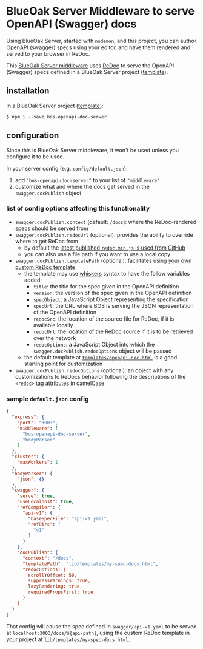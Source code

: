 # BlueOak Server Middleware to serve OpenAPI (Swagger) docs

Using BlueOak Server, started with `nodemon`, and this project, you can author OpenAPI (swagger) 
specs using your editor, and have them rendered and served to your browser in ReDoc.

This [BlueOak Server middleware](https://github.com/BlueOakJS/blueoak-server/wiki/Middleware) uses [ReDoc](https://github.com/Rebilly/redoc) to serve the OpenAPI (Swagger) specs defined in
a BlueOak Server project ([template](https://github.com/BlueOakJS/blueoak-server-template)).

## installation

In a BlueOak Server project ([template](https://github.com/BlueOakJS/blueoak-server-template)):

```
$ npm i --save bos-openapi-doc-server
```

## configuration

Since this is BlueOak Server middleware, it won't be used unless you configure it to be used.

In your server config (e.g. `config/default.json`):

1. add `"bos-openapi-doc-server"` to your list of `"middleware"`
2. customize what and where the docs get served in the `swagger.docPublish` object

### list of config options affecting this functionality

* `swagger.docPublish.context` (default: `/docs`): where the ReDoc-rendered specs should be served from
* `swagger.docPublish.redocUrl` (optional): provides the ability to override where to get ReDoc from
  * by default the [latest published `redoc.min.js` is used from GitHub](https://github.com/Rebilly/redoc#releases)
  * you can also use a file path if you want to use a local copy
* `swagger.docPublish.templatePath` (optional): facilitates using [your own custom ReDoc template](https://github.com/Rebilly/redoc#configuration)
  * the template may use [whiskers](https://github.com/gsf/whiskers.js) syntax to have the follow variables added:
    * `title`: the title for the spec given in the OpenAPI definition
    * `version`: the version of the spec given in the OpenAPI definition
    * `specObject`: a JavaScript Object representing the specification
    * `specUrl`: the URL where BOS is serving the JSON representation of the OpenAPI definition
    * `redocSrc`: the location of the source file for ReDoc, if it is available locally
    * `redocUrl`: the location of the ReDoc source if it is to be retrieved over the network
    * `redocOptions`: a JavaScript Object into which the `swagger.docPublish.redocOptions` object will be passed
  * the default template at [`templates/openapi-doc.html`](./templates/openapi-doc.html) is a good starting point for customization
* `swagger.docPublish.redocOptions` (optional): an object with any customizations to ReDocs behavior following the descriptions of the [`<redoc>` tag attributes](https://github.com/Rebilly/redoc#redoc-tag-attributes) in camelCase

### sample `default.json` config

```json
{
  "express": {
    "port": "3003",
    "middleware": [
      "bos-openapi-doc-server",
      "bodyParser"
    ]
  },
  "cluster": {
    "maxWorkers": 1
  },
  "bodyParser": {
    "json": {}
  },
  "swagger": {
    "serve": true,
    "useLocalhost": true,
    "refCompiler": {
      "api-v1": {
        "baseSpecFile": "api-v1.yaml",
        "refDirs": [
          "v1"
        ]
      }
    },
    "docPublish": {
      "context": "/docs",
      "templatePath": "lib/templates/my-spec-docs.html",
      "redocOptions: {
        scrollYOffset: 50,
        suppressWarnings: true,
        lazyRendering: true,
        requiredPropsFirst: true
      }
    }
  }
}
```

That config will cause the spec defined in `swagger/api-v1.yaml` to be served at 
`localhost:3003/docs/${api-path}`, using the custom ReDoc template in your project
at `lib/templates/my-spec-docs.html`.
